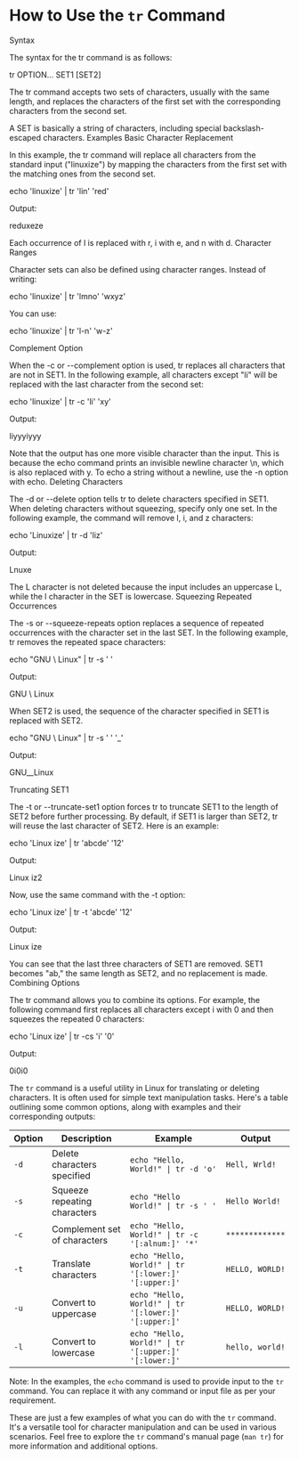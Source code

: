 # How to Use the `tr` Command 

Syntax

The syntax for the tr command is as follows:

tr OPTION... SET1 [SET2]

The tr command accepts two sets of characters, usually with the same length, and
replaces the characters of the first set with the corresponding characters from
the second set.

A SET is basically a string of characters, including special backslash-escaped
characters.
Examples
Basic Character Replacement

In this example, the tr command will replace all characters from the standard
input ("linuxize") by mapping the characters from the first set with the
matching ones from the second set.

echo 'linuxize' | tr 'lin' 'red'

Output:

reduxeze

Each occurrence of l is replaced with r, i with e, and n with d.
Character Ranges

Character sets can also be defined using character ranges. Instead of writing:

echo 'linuxize' | tr 'lmno' 'wxyz'

You can use:

echo 'linuxize' | tr 'l-n' 'w-z'

Complement Option

When the -c or --complement option is used, tr replaces all characters that are
not in SET1. In the following example, all characters except "li" will be
replaced with the last character from the second set:

echo 'linuxize' | tr -c 'li' 'xy'

Output:

liyyyiyyy

Note that the output has one more visible character than the input. This is
because the echo command prints an invisible newline character \n, which is also
replaced with y. To echo a string without a newline, use the -n option with
echo.
Deleting Characters

The -d or --delete option tells tr to delete characters specified in SET1. When
deleting characters without squeezing, specify only one set. In the following
example, the command will remove l, i, and z characters:

echo 'Linuxize' | tr -d 'liz'

Output:

Lnuxe

The L character is not deleted because the input includes an uppercase L, while
the l character in the SET is lowercase.
Squeezing Repeated Occurrences

The -s or --squeeze-repeats option replaces a sequence of repeated occurrences
with the character set in the last SET. In the following example, tr removes the
repeated space characters:

echo "GNU     \    Linux" | tr -s ' '

Output:

GNU \ Linux

When SET2 is used, the sequence of the character specified in SET1 is replaced
with SET2.

echo "GNU     \    Linux" | tr -s ' ' '_'

Output:

GNU_\_Linux

Truncating SET1

The -t or --truncate-set1 option forces tr to truncate SET1 to the length of
SET2 before further processing. By default, if SET1 is larger than SET2, tr will
reuse the last character of SET2. Here is an example:

echo 'Linux ize' | tr 'abcde' '12'

Output:

Linux iz2

Now, use the same command with the -t option:

echo 'Linux ize' | tr -t 'abcde' '12'

Output:

Linux ize

You can see that the last three characters of SET1 are removed. SET1 becomes
"ab," the same length as SET2, and no replacement is made.
Combining Options

The tr command allows you to combine its options. For example, the following
command first replaces all characters except i with 0 and then squeezes the
repeated 0 characters:

echo 'Linux ize' | tr -cs 'i' '0'

Output:

0i0i0

The `tr` command is a useful utility in Linux for translating or deleting
characters. It is often used for simple text manipulation tasks. Here's a table
outlining some common options, along with examples and their corresponding
outputs:

| Option | Description                  | Example                                              | Output          |
|--------|------------------------------|------------------------------------------------------|-----------------|
| `-d`   | Delete characters specified  | `echo "Hello, World!" \| tr -d 'o'`                  | `Hell, Wrld!`   |
| `-s`   | Squeeze repeating characters | `echo "Hello     World!" \| tr -s ' '`               | `Hello World!`  |
| `-c`   | Complement set of characters | `echo "Hello, World!" \| tr -c '[:alnum:]' '*'`      | `*************` |
| `-t`   | Translate characters         | `echo "Hello, World!" \| tr '[:lower:]' '[:upper:]'` | `HELLO, WORLD!` |
| `-u`   | Convert to uppercase         | `echo "Hello, World!" \| tr '[:lower:]' '[:upper:]'` | `HELLO, WORLD!` |
| `-l`   | Convert to lowercase         | `echo "Hello, World!" \| tr '[:upper:]' '[:lower:]'` | `hello, world!` |

Note: In the examples, the `echo` command is used to provide input to the `tr`
command. You can replace it with any command or input file as per your
requirement.

These are just a few examples of what you can do with the `tr` command. It's a
versatile tool for character manipulation and can be used in various scenarios.
Feel free to explore the `tr` command's manual page (`man tr`) for more
information and additional options.

